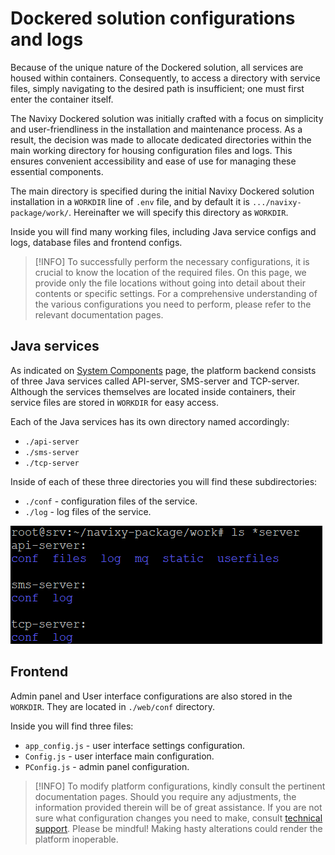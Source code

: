 # Dockered solution configurations and logs

Because of the unique nature of the Dockered solution, all services are housed within containers. Consequently, to access a directory with service files, simply navigating to the desired path is insufficient; one must first enter the container itself.

The Navixy Dockered solution was initially crafted with a focus on simplicity and user-friendliness in the installation and maintenance process. As a result, the decision was made to allocate dedicated directories within the main working directory for housing configuration files and logs. This ensures convenient accessibility and ease of use for managing these essential components.

The main directory is specified during the initial Navixy Dockered solution installation in a `WORKDIR` line of `.env` file, and by default it is `.../navixy-package/work/`. Hereinafter we will specify this directory as `WORKDIR`.

Inside you will find many working files, including Java service configs and logs, database files and frontend configs.

> [!INFO]
> To successfully perform the necessary configurations, it is crucial to know the location of the required files. On this page, we provide only the file locations without going into detail about their contents or specific settings. For a comprehensive understanding of the various configurations you need to perform, please refer to the relevant documentation pages.

## Java services

As indicated on [System Components](../../troubleshooting/system-components.md) page, the platform backend consists of three Java services called API-server, SMS-server and TCP-server. Although the services themselves are located inside containers, their service files are stored in `WORKDIR` for easy access.

Each of the Java services has its own directory named accordingly:

- `./api-server`
- `./sms-server`
- `./tcp-server`

Inside of each of these three directories you will find these subdirectories:

- `./conf` - configuration files of the service.
- `./log` - log files of the service.

![](attachments/image-20230906-122950.png)

## Frontend

Admin panel and User interface configurations are also stored in the `WORKDIR`. They are located in `./web/conf` directory.

Inside you will find three files:

- `app_config.js` - user interface settings configuration.
- `Config.js` - user interface main configuration.
- `PConfig.js` - admin panel configuration.

> [!INFO]
> To modify platform configurations, kindly consult the pertinent documentation pages. Should you require any adjustments, the information provided therein will be of great assistance.
> If you are not sure what configuration changes you need to make, consult [technical support](mailto:support@navixy.com).
> Please be mindful! Making hasty alterations could render the platform inoperable.